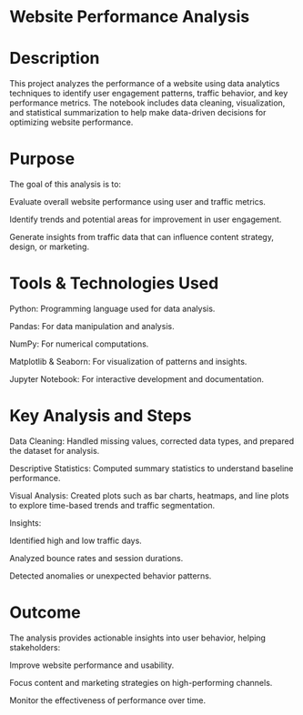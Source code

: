 # Website Performance Analysis
# Description
This project analyzes the performance of a website using data analytics techniques to identify user engagement patterns, traffic behavior, and key performance metrics. The notebook includes data cleaning, visualization, and statistical summarization to help make data-driven decisions for optimizing website performance.

# Purpose
The goal of this analysis is to:

Evaluate overall website performance using user and traffic metrics.

Identify trends and potential areas for improvement in user engagement.

Generate insights from traffic data that can influence content strategy, design, or marketing.

# Tools & Technologies Used
Python: Programming language used for data analysis.

Pandas: For data manipulation and analysis.

NumPy: For numerical computations.

Matplotlib & Seaborn: For visualization of patterns and insights.

Jupyter Notebook: For interactive development and documentation.

#  Key Analysis and Steps
Data Cleaning: Handled missing values, corrected data types, and prepared the dataset for analysis.

Descriptive Statistics: Computed summary statistics to understand baseline performance.

Visual Analysis: Created plots such as bar charts, heatmaps, and line plots to explore time-based trends and traffic segmentation.

Insights:

Identified high and low traffic days.

Analyzed bounce rates and session durations.

Detected anomalies or unexpected behavior patterns.

#  Outcome
The analysis provides actionable insights into user behavior, helping stakeholders:

Improve website performance and usability.

Focus content and marketing strategies on high-performing channels.

Monitor the effectiveness of performance over time.
